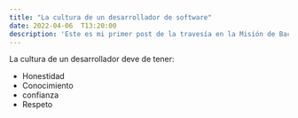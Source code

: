 ```yaml
---
title: "La cultura de un desarrollador de software"
date: 2022-04-06  T13:20:00
description: 'Este es mi primer post de la travesía en la Misión de Backend con Node JS de Launch X.'
---
```


La cultura de un desarrollador deve de tener:

- Honestidad
- Conocimiento
- confianza
- Respeto

